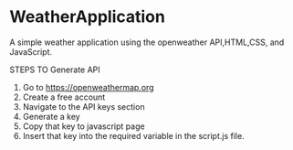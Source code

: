 # WeatherApplication
A simple weather application using the openweather API,HTML,CSS, and JavaScript.

STEPS TO Generate API

1) Go to https://openweathermap.org
2) Create a free account
3) Navigate to the API keys section
4) Generate a key
5) Copy that key to javascript page 
6) Insert that key into the required variable in the script.js file.